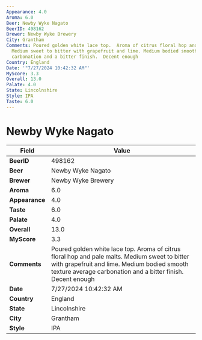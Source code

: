 ```yaml
---
Appearance: 4.0
Aroma: 6.0
Beer: Newby Wyke Nagato
BeerID: 498162
Brewer: Newby Wyke Brewery
City: Grantham
Comments: Poured golden white lace top.  Aroma of citrus floral hop and pale malts.
  Medium sweet to bitter with grapefruit and lime. Medium bodied smooth texture average
  carbonation and a bitter finish.  Decent enough
Country: England
Date: '"7/27/2024 10:42:32 AM"'
MyScore: 3.3
Overall: 13.0
Palate: 4.0
State: Lincolnshire
Style: IPA
Taste: 6.0
---
```


# Newby Wyke Nagato

| Field         | Value |
|---------------|-------|
| **BeerID** | 498162 |
| **Beer** | Newby Wyke Nagato |
| **Brewer** | Newby Wyke Brewery |
| **Aroma** | 6.0 |
| **Appearance** | 4.0 |
| **Taste** | 6.0 |
| **Palate** | 4.0 |
| **Overall** | 13.0 |
| **MyScore** | 3.3 |
| **Comments** | Poured golden white lace top.  Aroma of citrus floral hop and pale malts. Medium sweet to bitter with grapefruit and lime. Medium bodied smooth texture average carbonation and a bitter finish.  Decent enough |
| **Date** | 7/27/2024 10:42:32 AM |
| **Country** | England |
| **State** | Lincolnshire |
| **City** | Grantham |
| **Style** | IPA |
